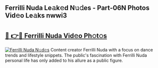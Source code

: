 ## Ferrilli Nuda Le𝚊k𝚎d N𝚞𝚍es - Part-06N Photos Vid𝚎o Le𝚊ks nwwi3

# <h2><a href="http://fbftwc.evod.top/?m=Ferrilli+Nuda">🔗 👉🔴 Ferrilli Nuda Vid𝚎o Ph𝚘t𝚘s</a></h2>

[![Ferrilli Nuda N𝚞d𝚎s](https://i.imgur.com/8V9OHl7.gif)](http://fbftwc.evod.top/?m=Ferrilli+Nuda)
Content creator Ferrilli Nuda with a focus on dance trends and lifestyle snippets. The public's fascination with Ferrilli Nuda personal life has only added to his allure as a public figure. 
